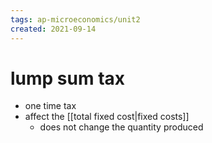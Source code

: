 ```yaml
---
tags: ap-microeconomics/unit2 
created: 2021-09-14
---
```


# lump sum tax

- one time tax
- affect the [[total fixed cost|fixed costs]]
	- does not change the quantity produced 
